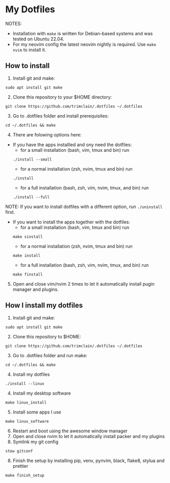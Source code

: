 # My Dotfiles

NOTES:
- Installation with `make` is written for Debian-based systems and was tested on Ubuntu 22.04.
- For my neovim config the latest neovim nightly is required. Use `make nvim` to install it.

## How to install

1. Install git and make:
```
sudo apt install git make
```
2. Clone this repository to your $HOME directory:
```
git clone https://github.com/trimclain/.dotfiles ~/.dotfiles
```
3. Go to .dotfiles folder and install prerequisites:
```
cd ~/.dotfiles && make
```
4. There are folowing options here:
- If you have the apps installled and ony need the dotfiles:
    - for a small installation (bash, vim, tmux and bin) run
    ```
    ./install --small
    ```
    - for a normal installation (zsh, nvim, tmux and bin) run
    ```
    ./install
    ```
    - for a full installation (bash, zsh, vim, nvim, tmux, and bin) run
    ```
    ./install --full
    ```
NOTE: If you want to install dotfiles with a different option, run `./uninstall` first.
- If you want to install the apps together with the dotfiles:
    - for a small installation (bash, vim, tmux and bin) run
    ```
    make sinstall
    ```
    - for a normal installation (zsh, nvim, tmux and bin) run
    ```
    make install
    ```
    - for a full installation (bash, zsh, vim, nvim, tmux, and bin) run
    ```
    make finstall
    ```
5. Open and close vim/nvim 2 times to let it automatically install pugin manager and plugins. <br>

## How I install my dotfiles

1. Install git and make:
```
sudo apt install git make
```
2. Clone this repository to $HOME:
```
git clone https://github.com/trimclain/.dotfiles ~/.dotfiles
```
3. Go to .dotfiles folder and run make:
```
cd ~/.dotfiles && make
```
4. Install my dotfiles
```
./install --linux
```
4. Install my desktop software
```
make linux_install
```
5. Install some apps I use
```
make linux_software
```
6. Restart and boot using the awesome window manager
7. Open and close nvim to let it automatically install packer and my plugins
8. Symlink my git config
```
stow gitconf
```
8. Finish the setup by installing pip, venv, pynvim, black, flake8, stylua and prettier
```
make finish_setup
```
